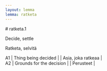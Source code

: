```yaml
---
layout: lemma
lemma: ratketa
---
```


<div class="sense">
# <span class="sensename">ratketa.1</span>

<span class="description">Decide, settle</span>

<span class="description">Ratketa, selvitä</span>

A1 | Thing being decided |   | Asia, joka ratkeaa |  
A2 | Grounds for the decision |   | Perusteet |  

</div>

